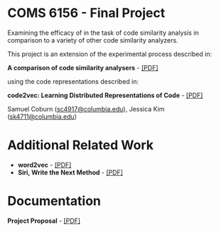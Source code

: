 # COMS 6156 - Final Project
Examining the efficacy of in the task of code similarity analysis in comparison to a variety of other code similarity analyzers.

This project is an extension of the experimental process described in:

**A comparison of code similarity analysers** - [[PDF]](https://link.springer.com/article/10.1007/s10664-017-9564-7)

using the code representations described in:

**code2vec: Learning Distributed Representations of Code** - [[PDF]](https://urialon.cswp.cs.technion.ac.il/wp-content/uploads/sites/83/2018/12/code2vec-popl19.pdf)

Samuel Coburn (sc4917@columbia.edu), Jessica Kim (sk4711@columbia.edu)

# Additional Related Work
* **word2vec** - [[PDF]](https://github.com/Sam-Coburn/COMS6156_FinalProject/blob/main/Related%20Work/word2vec.pdf)
* **Siri, Write the Next Method** - [[PDF]](https://github.com/Sam-Coburn/COMS6156_FinalProject/blob/main/Related%20Work/Siri_Write_the_Next_Method.pdf)

# Documentation
**Project Proposal** -  [[PDF]](https://github.com/Sam-Coburn/COMS6156_FinalProject/blob/main/Proposal/SamuelCoburn_COMS6156_FinalProjectProposal.pdf)